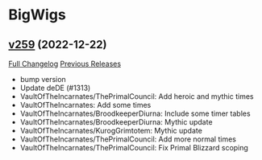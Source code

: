 # BigWigs

## [v259](https://github.com/BigWigsMods/BigWigs/tree/v259) (2022-12-22)
[Full Changelog](https://github.com/BigWigsMods/BigWigs/compare/v258.1...v259) [Previous Releases](https://github.com/BigWigsMods/BigWigs/releases)

- bump version  
- Update deDE (#1313)  
- VaultOfTheIncarnates/ThePrimalCouncil: Add heroic and mythic times  
- VaultOfTheIncarnates: Add some times  
- VaultOfTheIncarnates/BroodkeeperDiurna: Include some timer tables  
- VaultOfTheIncarnates/BroodkeeperDiurna: Mythic update  
- VaultOfTheIncarnates/KurogGrimtotem: Mythic update  
- VaultOfTheIncarnates/ThePrimalCouncil: Add more normal times  
- VaultOfTheIncarnates/ThePrimalCouncil: Fix Primal Blizzard scoping  

